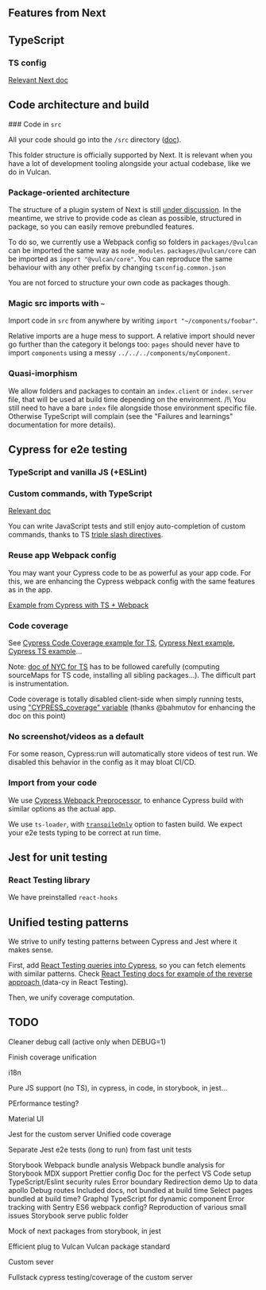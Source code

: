 ## Features from Next

## TypeScript

### TS config

[Relevant Next doc](https://nextjs.org/docs/basic-features/typescript)

## Code architecture and build

### Code in `src`

All your code should go into the `/src` directory ([doc](https://nextjs.org/docs/advanced-features/src-directory)).

This folder structure is officially supported by Next. It is relevant when you have a lot of development tooling alongside your actual codebase, like we do in Vulcan.

### Package-oriented architecture

The structure of a plugin system of Next is still [under discussion](https://github.com/vercel/next.js/discussions/9133). In the meantime, we strive to provide code as clean as possible, structured in package, so you can easily remove prebundled features.

To do so, we currently use a Webpack config so folders in `packages/@vulcan` can be imported the same way as `node_modules`. `packages/@vulcan/core` can be imported as `import "@vulcan/core"`.
You can reproduce the same behaviour with any other prefix by changing `tsconfig.common.json`

You are not forced to structure your own code as packages though.

### Magic src imports with `~`

Import code in `src` from anywhere by writing `import "~/components/foobar"`.

Relative imports are a huge mess to support. A relative import should never go further than the category it belongs too: `pages` should never have to import `components` using a messy `../../../components/myComponent`.

### Quasi-imorphism

We allow folders and packages to contain an `index.client` or `index.server` file, that will be used at build time depending on the environment.
/!\ You still need to have a bare `index` file alongside those environment specific file. Otherwise TypeScript will complain (see the "Failures and learnings" documentation for more details).

## Cypress for e2e testing

### TypeScript and vanilla JS (+ESLint)

### Custom commands, with TypeScript

[Relevant doc](https://docs.cypress.io/guides/tooling/typescript-support.html#Types-for-custom-commands)

You can write JavaScript tests and still enjoy auto-completion of custom commands, thanks to TS [triple slash directives](https://www.typescriptlang.org/docs/handbook/triple-slash-directives.html).

### Reuse app Webpack config

You may want your Cypress code to be as powerful as your app code. For this, we are enhancing the Cypress webpack config with the same features as in the app.

[Example from Cypress with TS + Webpack](https://github.com/cypress-io/cypress-webpack-preprocessor/tree/master/examples/use-ts-loader)

### Code coverage

See [Cypress Code Coverage example for TS](https://github.com/cypress-io/code-coverage/tree/master/examples/ts-example), [Cypress Next example](https://github.com/bahmutov/next-and-cypress-example), [Cypress TS example](https://github.com/lluia/cypress-typescript-coverage-example)...

Note: [doc of NYC for TS](https://www.npmjs.com/package/@istanbuljs/nyc-config-typescript) has to be followed carefully (computing sourceMaps for TS code, installing all sibling packages...). The difficult part is instrumentation.

Code coverage is totally disabled client-side when simply running tests, using ["CYPRESS_coverage" variable](https://github.com/cypress-io/code-coverage#disable-plugin) (thanks @bahmutov for enhancing the doc on this point)

### No screenshot/videos as a default

For some reason, Cypress:run will automatically store videos of test run. We disabled this behavior in the config as it may bloat CI/CD.

### Import from your code

We use [Cypress Webpack Preprocessor](https://github.com/cypress-io/cypress-webpack-preprocessor), to enhance Cypress build with similar options as the actual app.

We use `ts-loader`, with [`transpileOnly`](https://github.com/TypeStrong/ts-loader#transpileonly) option to fasten build. We expect your e2e tests typing to be correct at run time.

## Jest for unit testing

### React Testing library

We have preinstalled `react-hooks`

## Unified testing patterns

We strive to unify testing patterns between Cypress and Jest where it makes sense.

First, add [React Testing queries into Cypress](https://github.com/testing-library/cypress-testing-library), so you can fetch elements with similar patterns. Check [React Testing docs for example of the reverse approach ](https://testing-library.com/docs/react-testing-library/setup#add-custom-queries) (data-cy in React Testing).

Then, we unify coverage computation.

## TODO

Cleaner debug call (active only when DEBUG=1)

Finish coverage unification

i18n

Pure JS support (no TS), in cypress, in code, in storybook, in jest...

PErformance testing?

Material UI

Jest for the custom server
Unified code coverage

Separate Jest e2e tests (long to run) from fast unit tests

Storybook
Webpack bundle analysis
Webpack bundle analysis for Storybook
MDX support
Prettier config
Doc for the perfect VS Code setup
TypeScript/Eslint security rules
Error boundary
Redirection demo
Up to data apollo
Debug routes
Included docs, not bundled at build time
Select pages bundled at build time?
Graphql
TypeScript for dynamic component
Error tracking with Sentry
ES6 webpack config?
Reproduction of various small issues
Storybook serve public folder

Mock of next packages from storybook, in jest

Efficient plug to Vulcan
Vulcan package standard

Custom sever

Fullstack cypress testing/coverage of the custom server